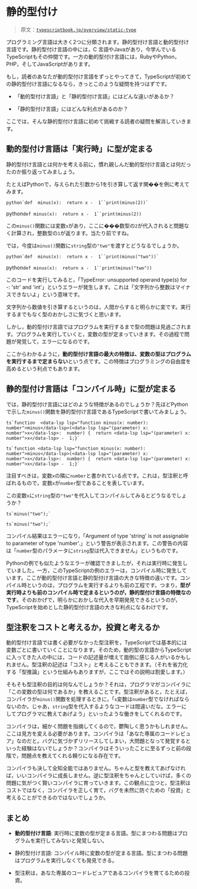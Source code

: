 # 静的型付け

> 原文：[`typescriptbook.jp/overview/static-type`](https://typescriptbook.jp/overview/static-type)

プログラミング言語は大きく2つに分類されます。静的型付け言語と動的型付け言語です。静的型付け言語の中には，C 言語やJavaがあり，今学んでいるTypeScriptもその仲間です。一方の動的型付け言語には，RubyやPython，PHP，そしてJavaScriptがあります。

もし，読者のあなたが動的型付け言語をずっとやってきて，TypeScriptが初めての静的型付け言語になるなら，きっとこのような疑問を持つはずです。

+   「動的型付け言語」と「静的型付け言語」にはどんな違いがあるか？

+   「静的型付け言語」にはどんな利点があるのか？

ここでは，そんな静的型付け言語に初めて挑戦する読者の疑問を解消していきます。

## 動的型付け言語は「実行時」に型が定まる​

静的型付け言語とは何かを考える前に，慣れ親しんだ動的型付け言語とは何だったのか振り返ってみましょう。

たとえばPythonで，与えられた引数から1を引き算して返す関��を例に考えてみます。

```
python`def  minus(x):  return x -  1``print(minus(2))`

```

python`def minus(x):  return x -  1``print(minus(2))`

この`minus()`関数には変数`x`があり，ここに���数型の`2`が代入されると問題なく計算され，整数型の`1`が返ります。当たり前ですね。

では，今度は`minus()`関数に`string`型の`"two"`を渡すとどうなるでしょうか。

```
python`def  minus(x):  return x -  1``print(minus("two"))`

```

python`def minus(x):  return x -  1``print(minus("two"))`

このコードを実行してみると，「TypeError: unsupported operand type(s) for -: 'str' and 'int'」というエラーが発生します。これは「文字列から整数はマイナスできないよ」という意味です。

文字列から数値を引き算するというのは，人間からすると明らかに変です。実行するまでもなく型のおかしさに気づくと思います。

しかし，動的型付け言語ではプログラムを実行するまで型の問題は見過ごされます。プログラムを実行していくと，変数の型が定まっていきます。その過程で問題が発覚して，エラーになるのです。

ここからわかるように，**動的型付け言語の最大の特徴は、変数の型はプログラムを実行するまで定まらない**という点です。この特徴はプログラミングの自由度を高めるという利点でもあります。

## 静的型付け言語は「コンパイル時」に型が定まる​

では，静的型付け言語にはどのような特徴があるのでしょうか？先ほどPythonで示した`minus()`関数を静的型付け言語であるTypeScriptで書いてみましょう。

```
ts`function  <data-lsp lsp="function minus(x: number): number">minus</data-lsp>(<data-lsp lsp="(parameter) x: number">x</data-lsp>:  number) {  return <data-lsp lsp="(parameter) x: number">x</data-lsp> -  1;}`
```

```
ts`function <data-lsp lsp="function minus(x: number): number">minus</data-lsp>(<data-lsp lsp="(parameter) x: number">x</data-lsp>:  number) {  return <data-lsp lsp="(parameter) x: number">x</data-lsp> -  1;}`
```

注目すべきは，変数`x`の隣に`number`と書かれている点です。これは，型注釈と呼ばれるもので，変数`x`が`number`型であることを表しています。

この変数`x`に`string`型の`"two"`を代入してコンパイルしてみるとどうなるでしょうか？

```
ts`minus("two");`
```

```
ts`minus("two");`
```

コンパイル結果はエラーになり，「Argument of type 'string' is not assignable to parameter of type 'number'.」という警告が表示されます。この警告の内容は「`number`型のパラメータに`string`型は代入できません」というものです。

Pythonの例でも似たようなエラーが確認できましたが，それは実行時に発生していました。一方，このTypeScriptの例のエラーは，コンパイル時に発生しています。ここが動的型付け言語と静的型付け言語の大きな特徴の違いです。コンパイル時というのは，プログラムを実行するよりも前の工程です。つまり，**型が実行時よりも前のコンパイル時で定まるというのが，静的型付け言語の特徴なのです**。そのおかげで，明らかにおかしな代入を早期発見できるというのが，TypeScriptを始めとした静的型付け言語の大きな利点になるわけです。

## 型注釈をコストと考えるか，投資と考えるか​

動的型付け言語では書く必要がなかった型注釈を，TypeScriptでは基本的には変数ごとに書いていくことになります。そのため，動的型の言語からTypeScriptに入ってきた人の中には，コードの記述量が増えて面倒に感じる人がいるかもしれません。型注釈の記述は「コスト」と考えることもできます。（それを省力化する「型推論」という仕組みもありますが，ここではその説明は割愛します。）

そもそも型注釈の目的は何なんでしょうか？それは，プログラマがコンパイラに「この変数の型は何であるか」を教えることです。型注釈があると，たとえば，コンパイラが`minus()`関数を処理するときに，「`x`変数は`number`型でなければならないのか。じゃあ，`string`型を代入するようなコードは間違いだな。エラーにしてプログラマに教えてあげよう」といったような働きをしてくれるのです。

コンパイラは，細かく問題を指摘してくるので，鬱陶しく思うかもしれません。ここは見方を変える必要があります。コンパイラは「あなた専属のコードレビュア」なのだと。バグに気づかずリリースしてしまい，大問題となって発覚するといった経験はないでしょうか？コンパイラはそういったことに至るずっと前の段階で，問題点を教えてくれる頼りになる存在です。

コンパイラも決して全知全能ではありません。ちゃんと型を教えてあげなければ，いいコンパイラに成長しません。逆に型注釈をちゃんとしていけば，多くの問題に気がつく賢いコンパイラに育っていきます。この観点に立つと，型注釈はコストではなく，コンパイラを正しく育て，バグを未然に防ぐための「投資」と考えることができるのではないでしょうか。

## まとめ​

+   **動的型付け言語**: 実行時に変数の型が定まる言語。型にまつわる問題はプログラムを実行してみないと発覚しない。

+   静的型付け言語: コンパイル時に変数の型が定まる言語。型にまつわる問題はプログラムを実行しなくても発見できる。

+   型注釈は，あなた専属のコードレビュアであるコンパイラを育てるための投資。

```

```

```

```
